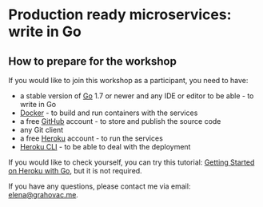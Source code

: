 # Production ready microservices: write in Go

## How to prepare for the workshop 

If you would like to join this workshop as a participant, you need to have:

- a stable version of [Go](https://golang.org/dl) 1.7 or newer and any IDE or editor to be able - to write in Go
- [Docker](https://www.docker.com/community-edition) - to build and run containers with the services
- a free [GitHub](https://github.com) account - to store and publish the source code
- any Git client
- a free [Heroku](https://www.heroku.com/) account - to run the services
- [Heroku CLI](https://devcenter.heroku.com/articles/heroku-cli) - to be able to deal with the deployment

If you would like to check yourself, you can try this tutorial: [Getting Started on Heroku with Go](https://devcenter.heroku.com/articles/getting-started-with-go), but it is not required.

If you have any questions, please contact me via email: [elena@grahovac.me](mailto:elena@grahovac.me).
